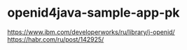 # openid4java-sample-app-pk

https://www.ibm.com/developerworks/ru/library/j-openid/
<br>https://habr.com/ru/post/142925/
